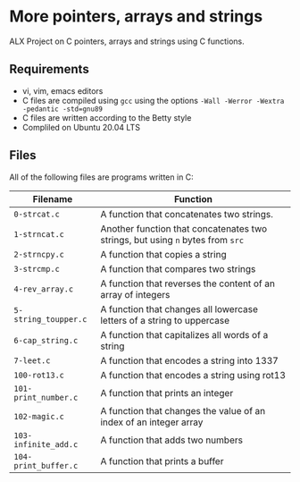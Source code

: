 # More pointers, arrays and strings

ALX Project on C pointers, arrays and strings using C functions.

## Requirements
* vi, vim, emacs editors
* C files are compiled using `gcc` using the options `-Wall -Werror -Wextra -pedantic -std=gnu89`
* C files are written according to the Betty style
* Compliled on Ubuntu 20.04 LTS

## Files
All of the following files are programs written in C:

| Filename | Function |
| -------- | ----------- |
| `0-strcat.c` | A function that concatenates two strings. |
| `1-strncat.c` | Another function that concatenates two strings, but using `n` bytes from `src` |
| `2-strncpy.c` | A function that copies a string |
| `3-strcmp.c` | A function that compares two strings |
| `4-rev_array.c` | A function that reverses the content of an array of integers |
| `5-string_toupper.c` | A function that changes all lowercase letters of a string to uppercase |
| `6-cap_string.c` | A function that capitalizes all words of a string |
| `7-leet.c` | A function that encodes a string into 1337 |
| `100-rot13.c` | A function that encodes a string using rot13 |
| `101-print_number.c` | A function that prints an integer |
| `102-magic.c` | A function that changes the value of an index of an integer array |
| `103-infinite_add.c` | A function that adds two numbers |
| `104-print_buffer.c` | A function that prints a buffer |
